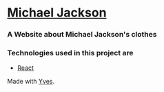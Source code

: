 # [Michael Jackson](http://student.howest.be/lars.vanderheydt/20162017/ma4/tribute/)

### A Website about Michael Jackson's clothes

### Technologies used in this project are
- [React](https://reactjs.org/)

Made with [Yves](https://github.com/YvesMeeuws).
